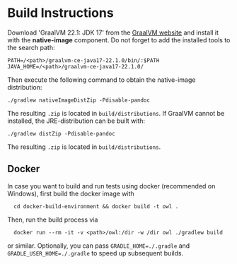 # Build Instructions

Download 'GraalVM 22.1: JDK 17' from the [GraalVM website](https://www.graalvm.org/) and install it
with the **native-image** component. Do not forget to add the installed tools to the search path:

```
PATH=/<path>/graalvm-ce-java17-22.1.0/bin/:$PATH
JAVA_HOME=/<path>/graalvm-ce-java17-22.1.0/
```

Then execute the following command to obtain the native-image distribution:

```
./gradlew nativeImageDistZip -Pdisable-pandoc
```

The resulting `.zip` is located in `build/distributions`. If GraalVM cannot be installed, the
JRE-distribution can be built with:

```
./gradlew distZip -Pdisable-pandoc
```

The resulting `.zip` is located in `build/distributions`.

## Docker

In case you want to build and run tests using docker (recommended on Windows), first build the
docker image with

```
  cd docker-build-environment && docker build -t owl .
```

Then, run the build process via

```
  docker run --rm -it -v <path>/owl:/dir -w /dir owl ./gradlew build
```

or similar. Optionally, you can pass `GRADLE_HOME=./.gradle` and `GRADLE_USER_HOME=./.gradle` to
speed up subsequent builds.